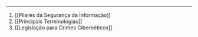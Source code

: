 
---

1. [[Pilares da Segurança da Informação]]
2. [[Principais Terminologias]]
3. [[Legislação para Crimes Cibernéticos]]

